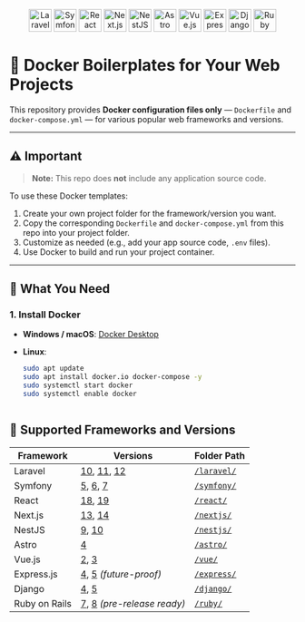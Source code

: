 <p align="center">
    <img src="https://cdn.simpleicons.org/laravel/FF2D20" alt="Laravel" width="40" />
    <img src="https://cdn.simpleicons.org/symfony/FFFFFF" alt="Symfony" width="40" />
    <img src="https://cdn.simpleicons.org/react/61DAFB" alt="React" width="40" />
    <img src="https://cdn.simpleicons.org/nextdotjs/FFFFFF" alt="Next.js" width="40" />
    <img src="https://cdn.simpleicons.org/nestjs/E0234E" alt="NestJS" width="40" />
    <img src="https://cdn.simpleicons.org/astro/FF5D01" alt="Astro" width="40" />
    <img src="https://cdn.simpleicons.org/vuedotjs/4FC08D" alt="Vue.js" width="40" />
        <img src="https://cdn.simpleicons.org/express/FFFFFF" alt="Express.js" width="40" />
    <img src="https://cdn.simpleicons.org/django/092E20" alt="Django" width="40" />
    <img src="https://cdn.simpleicons.org/rubyonrails/CC0000" alt="Ruby on Rails" width="40" />
</p>

# 🚀 Docker Boilerplates for Your Web Projects

This repository provides **Docker configuration files only** — `Dockerfile` and `docker-compose.yml` — for various popular web frameworks and versions.

---

## ⚠️ Important

> **Note:** This repo does **not** include any application source code.

To use these Docker templates:

1. Create your own project folder for the framework/version you want.
2. Copy the corresponding `Dockerfile` and `docker-compose.yml` from this repo into your project folder.
3. Customize as needed (e.g., add your app source code, `.env` files).
4. Use Docker to build and run your project container.

---

## 🐳 What You Need

### 1. Install Docker

- **Windows / macOS**: [Docker Desktop](https://www.docker.com/products/docker-desktop)
- **Linux**:

  ```bash
  sudo apt update
  sudo apt install docker.io docker-compose -y
  sudo systemctl start docker
  sudo systemctl enable docker



## 📂 Supported Frameworks and Versions

| Framework     | Versions                                   | Folder Path            |
|---------------|--------------------------------------------|------------------------|
| Laravel       | [10](laravel/10), [11](laravel/11), [12](laravel/12) | [`/laravel/`](laravel)     |
| Symfony       | [5](symfony/5), [6](symfony/6), [7](symfony/7)       | [`/symfony/`](symfony)     |
| React         | [18](react/18), [19](react/19)                     | [`/react/`](react)         |
| Next.js       | [13](nextjs/13), [14](nextjs/14)                   | [`/nextjs/`](nextjs)       |
| NestJS        | [9](nestjs/9), [10](nestjs/10)                     | [`/nestjs/`](nestjs)       |
| Astro         | [4](astro/4)                                      | [`/astro/`](astro)         |
| Vue.js        | [2](vue/2), [3](vue/3)                            | [`/vue/`](vue)             |
| Express.js    | [4](express/4), [5](express/5) *(future-proof)*   | [`/express/`](express)     |
| Django        | [4](django/4), [5](django/5)                      | [`/django/`](django)       |
| Ruby on Rails | [7](ruby/7), [8](ruby/8) *(pre-release ready)*  | [`/ruby/`](ruby)         |




